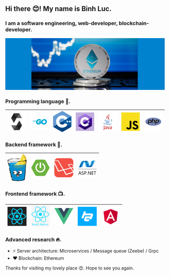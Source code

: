 ## Hi there 😊! My name is Binh Luc.
### I am a software engineering, web-developer, blockchain-developer.
![I am a software engineering, web-developer, blockchain-developer.](https://github.com/lucthienbinh/lucthienbinh/blob/main/image/ethereum.jpg)

### Programming language 🚀.
| <a href="https://docs.soliditylang.org/en/latest/"><img src="https://raw.githubusercontent.com/lucthienbinh/lucthienbinh/main/image/solidity.png" width=60></a> | <img src="https://raw.githubusercontent.com/lucthienbinh/lucthienbinh/main/image/go.png" width=60> | <img src="https://raw.githubusercontent.com/lucthienbinh/lucthienbinh/main/image/cpp.png" width=60> | <img src="https://raw.githubusercontent.com/lucthienbinh/lucthienbinh/main/image/csharp.png" width=60> | <img src="https://raw.githubusercontent.com/lucthienbinh/lucthienbinh/main/image/java.png" width=60> | <img src="https://raw.githubusercontent.com/lucthienbinh/lucthienbinh/main/image/js.png" width=60> | <img src="https://raw.githubusercontent.com/lucthienbinh/lucthienbinh/main/image/php.png" width=60> |
|:---:|:---:|:---:|:---:|:---:|:---:|:---:|

### Backend framework 🔧.
| <img src="https://raw.githubusercontent.com/lucthienbinh/lucthienbinh/main/image/gingonic.png" width=60> | <img src="https://raw.githubusercontent.com/lucthienbinh/lucthienbinh/main/image/spring-boot.png" width=60> | <img src="https://raw.githubusercontent.com/lucthienbinh/lucthienbinh/main/image/laravel.png" width=60> | <img src="https://raw.githubusercontent.com/lucthienbinh/lucthienbinh/main/image/aspdotnet.jpg" width=60> |
|:---:|:---:|:---:|:---:|

### Frontend framework 📺.
| <img src="https://raw.githubusercontent.com/lucthienbinh/lucthienbinh/main/image/reactjs.png" width=60> | <img src="https://raw.githubusercontent.com/lucthienbinh/lucthienbinh/main/image/reactnative.png" width=60> | <img src="https://raw.githubusercontent.com/lucthienbinh/lucthienbinh/main/image/vuejs.png" width=60> | <img src="https://raw.githubusercontent.com/lucthienbinh/lucthienbinh/main/image/hyperapp.png" width=60> | <img src="https://raw.githubusercontent.com/lucthienbinh/lucthienbinh/main/image/angular.png" width=60> |
|:---:|:---:|:---:|:---:|:---:|


### Advanced research 🔥.
* ⚡ Server architecture: Microservices / Message queue (Zeebe) / Grpc
* ❤️ Blockchain: Ethereum 

Thanks for visiting my lovely place 😍. Hope to see you again.
